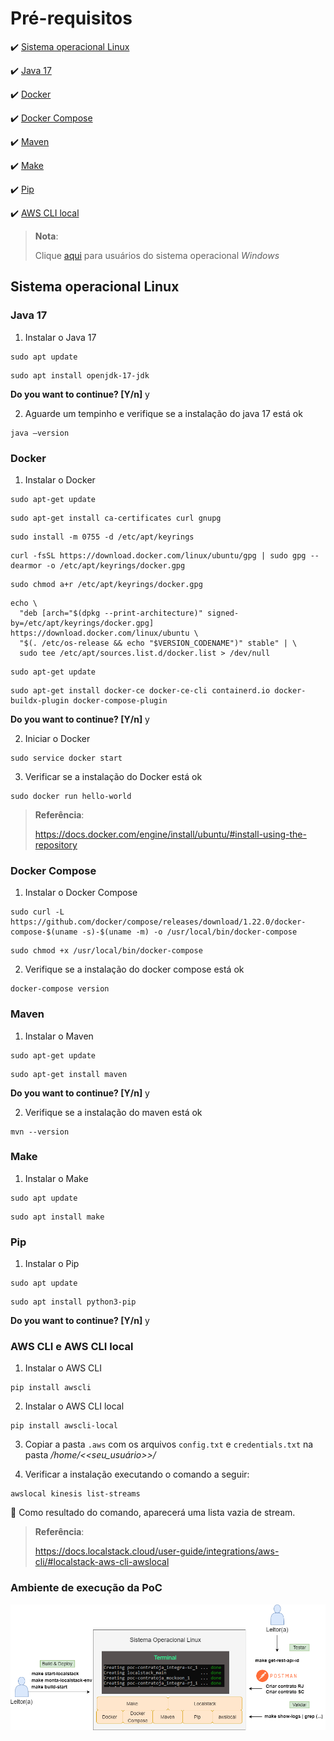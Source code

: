 <h1>Pré-requisitos</h1>

:heavy_check_mark: [Sistema operacional Linux](#sistema-operacional-linux)

:heavy_check_mark: [Java 17](#java)

:heavy_check_mark: [Docker](#docker)

:heavy_check_mark: [Docker Compose](#docker-compose)

:heavy_check_mark: [Maven](#maven)

:heavy_check_mark: [Make](#make)

:heavy_check_mark: [Pip](#pip)

:heavy_check_mark: [AWS CLI local](#awscli-local)

>
> **Nota**:
> 
> Clique <a href="para-usuarios-windows.md">aqui</a> para usuários do sistema operacional _Windows_
> 

## Sistema operacional Linux 

### Java 17

1. Instalar o Java 17

```
sudo apt update
```

```
sudo apt install openjdk-17-jdk
```
**Do you want to continue? [Y/n]** y

2. Aguarde um tempinho e verifique se a instalação do java 17 está ok

```
java –version
```

### Docker

1. Instalar o Docker

```
sudo apt-get update
```

```
sudo apt-get install ca-certificates curl gnupg
```
	
```
sudo install -m 0755 -d /etc/apt/keyrings
```

```
curl -fsSL https://download.docker.com/linux/ubuntu/gpg | sudo gpg --dearmor -o /etc/apt/keyrings/docker.gpg
```

```
sudo chmod a+r /etc/apt/keyrings/docker.gpg
```

```
echo \
  "deb [arch="$(dpkg --print-architecture)" signed-by=/etc/apt/keyrings/docker.gpg] https://download.docker.com/linux/ubuntu \
  "$(. /etc/os-release && echo "$VERSION_CODENAME")" stable" | \
  sudo tee /etc/apt/sources.list.d/docker.list > /dev/null
```

```
sudo apt-get update
```

```
sudo apt-get install docker-ce docker-ce-cli containerd.io docker-buildx-plugin docker-compose-plugin
```
**Do you want to continue? [Y/n]** y

2. Iniciar o Docker

```
sudo service docker start
```

3. Verificar se a instalação do Docker está ok

```
sudo docker run hello-world
```

>
> **Referência**:
> 
> https://docs.docker.com/engine/install/ubuntu/#install-using-the-repository
>

### Docker Compose

1. Instalar o Docker Compose

```
sudo curl -L https://github.com/docker/compose/releases/download/1.22.0/docker-compose-$(uname -s)-$(uname -m) -o /usr/local/bin/docker-compose
```

```
sudo chmod +x /usr/local/bin/docker-compose
```

2. Verifique se a instalação do docker compose está ok

```
docker-compose version
```

### Maven

1. Instalar o Maven

```
sudo apt-get update
```

```
sudo apt-get install maven
```
**Do you want to continue? [Y/n]** y

2. Verifique se a instalação do maven está ok

```
mvn --version
```

### Make

1. Instalar o Make

```
sudo apt update
```

```
sudo apt install make
```

### Pip

1. Instalar o Pip

```
sudo apt update
```

```
sudo apt install python3-pip
```
**Do you want to continue? [Y/n]** y

### AWS CLI e AWS CLI local

1. Instalar o AWS CLI

```
pip install awscli
```

2. Instalar o AWS CLI local

```
pip install awscli-local
```

3. Copiar a pasta `.aws` com os arquivos `config.txt` e `credentials.txt` na pasta _/home/<<seu_usuário>>/_

4. Verificar a instalação executando o comando a seguir:

```
awslocal kinesis list-streams
```

:loudspeaker: Como resultado do comando, aparecerá uma lista vazia de stream.

>
> **Referência**:
> 
> https://docs.localstack.cloud/user-guide/integrations/aws-cli/#localstack-aws-cli-awslocal
>
                          
### Ambiente de execução da PoC

<img src="/imagens/ambiente-execucao.png">